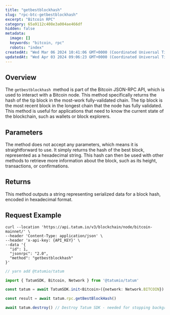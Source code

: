 ```yaml
---
title: "getbestblockhash"
slug: "rpc-btc-getbestblockhash"
excerpt: "Bitcoin RPC"
category: 65a9112c408e3a004ae466df
hidden: false
metadata: 
  image: []
  keywords: "bitcoin, rpc"
  robots: "index"
createdAt: "Wed Mar 06 2024 10:41:06 GMT+0000 (Coordinated Universal Time)"
updatedAt: "Wed Apr 03 2024 09:06:23 GMT+0000 (Coordinated Universal Time)"
---
```

## Overview

The `getbestblockhash `method is part of the Bitcoin JSON-RPC API, which is used to interact with a Bitcoin node. This method specifically returns the hash of the tip block in the most-work fully-validated chain. The tip block is the most recent block in the longest chain that the node has fully validated. This method is useful for applications that need to know the current state of the blockchain, such as wallets or block explorers.

## Parameters

The method does not accept any parameters, which means it is straightforward to use. It simply returns the hash of the best block, represented as a hexadecimal string. This hash can then be used with other methods to retrieve more information about the block, such as its height, transactions, or confirmations.

## Returns

This method outputs a string representing serialized data for a block hash, encoded in hexadecimal format.

## Request Example

```curl cURL
curl --location 'https://api.tatum.io/v3/blockchain/node/bitcoin-mainnet/' \
--header 'Content-Type: application/json' \
--header 'x-api-key: {API_KEY}' \
--data '{
  "id": 1,
  "jsonrpc": "2.0",
  "method": "getbestblockhash"
}'
```
```typescript JS SDK
// yarn add @tatumio/tatum

import { TatumSDK, Bitcoin, Network } from '@tatumio/tatum'

const tatum = await TatumSDK.init<Bitcoin>({network: Network.BITCOIN})

const result = await tatum.rpc.getBestBlockHash()

await tatum.destroy() // Destroy Tatum SDK - needed for stopping background jobs
```
